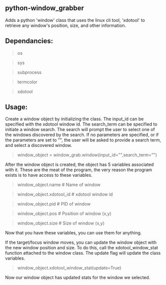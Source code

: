 ## python-window_grabber
Adds a python 'window' class that uses the linux cli tool, 'xdotool' to retrieve any window's position, size, and other information.

## Dependancies:
> os

> sys

> subprocess

> termcolor

> xdotool

## Usage:
Create a window object by initializing the class.
The input_id can be specified with the xdotool window id.
The search_term can be specified to initiate a window search. The search will prompt the user to select one of the windows discovered by the search.
If no parameters are specified, or if the parameters are set to "", the user will be asked to provide a search term, and select a discovered window.

> window_object = window_grab.window(input_id="",search_term="")

After the window object is created, the object has 5 variables associated with it. These are the meat of the program, the very reason the program exists is to have access to these variables.

> window_object.name # Name of window

> window_object.xdotool_id # xdotool window id

> window_object.pid # PID of window

> window_object.pos # Position of window (x,y)

> window_object.size # Size of window (x,y)

Now that you have these variables, you can use them for anything.

If the target/focus window moves, you can update the window object with the new window position and size. To do this, call the xdotool_window_stat function attached to the window class. The update flag will update the class variables.

> window_object.xdotool_window_stat(update=True)

Now our window object has updated stats for the window we selected.
